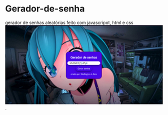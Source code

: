 # Gerador-de-senha
gerador de senhas aleatórias feito com javascripot, html e css
![imagem](generator/img/geradordesenha.png).
